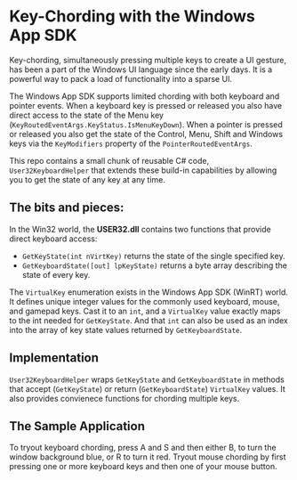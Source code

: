# Key-Chording with the Windows App SDK
Key-chording, simultaneously pressing multiple keys to create a UI gesture, has been a part of the Windows UI language since the early days. It is a powerful way to pack a load of functionality into a sparse UI. 

The Windows App SDK supports limited chording with both keyboard and pointer events.  When a keyboard key is pressed or released you also have direct access to the state of the Menu key (`KeyRoutedEventArgs.KeyStatus.IsMenuKeyDown`).  When a pointer is pressed or released you also get the state of the Control, Menu, Shift and Windows keys via the `KeyModifiers` property of the `PointerRoutedEventArgs`.

This repo contains a small chunk of reusable C# code, `User32KeyboardHelper` that extends these build-in capabilities by allowing you to get the state of any key at any time.

## The bits and pieces:

In the Win32 world, the __USER32.dll__ contains two functions that provide direct keyboard access:

*	`GetKeyState(int nVirtKey)` returns the state of the single specified key.
*	`GetKeyboardState([out] lpKeyState)` returns a byte array describing the state of every key.

The `VirtualKey` enumeration exists in the Windows App SDK (WinRT) world.  It defines unique integer values for the commonly used keyboard, mouse, and gamepad keys.  Cast it to an `int`, and a `VirtualKey` value exactly maps to the int needed for `GetKeyState`. And that `int` can also be used as an index into the array of key state values returned by `GetKeyboardState`.

## Implementation

`User32KeyboardHelper` wraps `GetKeyState` and `GetKeyboardState` in methods that accept (`GetKeyState`) or return (`GetKeyboardState`) `VirtualKey` values. It also provides convienece functions for chording multiple keys.

## The Sample Application

To tryout keyboard chording, press A and S and then either B, to turn the window background blue, or R to turn it red.  Tryout mouse chording by first pressing one or more keyboard keys and then one of your mouse button.
